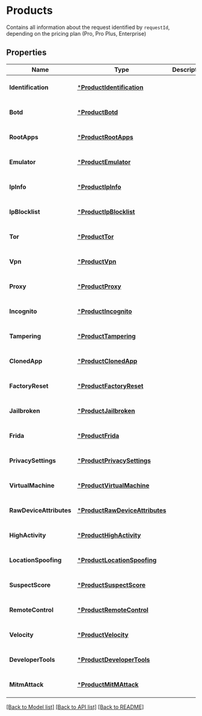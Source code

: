 # Products
Contains all information about the request identified by `requestId`, depending on the pricing plan (Pro, Pro Plus, Enterprise)


## Properties
Name | Type | Description | Notes
------------ | ------------- | ------------- | -------------
**Identification** | [***ProductIdentification**](ProductIdentification.md) |  | [optional] [default to null]
**Botd** | [***ProductBotd**](ProductBotd.md) |  | [optional] [default to null]
**RootApps** | [***ProductRootApps**](ProductRootApps.md) |  | [optional] [default to null]
**Emulator** | [***ProductEmulator**](ProductEmulator.md) |  | [optional] [default to null]
**IpInfo** | [***ProductIpInfo**](ProductIPInfo.md) |  | [optional] [default to null]
**IpBlocklist** | [***ProductIpBlocklist**](ProductIPBlocklist.md) |  | [optional] [default to null]
**Tor** | [***ProductTor**](ProductTor.md) |  | [optional] [default to null]
**Vpn** | [***ProductVpn**](ProductVPN.md) |  | [optional] [default to null]
**Proxy** | [***ProductProxy**](ProductProxy.md) |  | [optional] [default to null]
**Incognito** | [***ProductIncognito**](ProductIncognito.md) |  | [optional] [default to null]
**Tampering** | [***ProductTampering**](ProductTampering.md) |  | [optional] [default to null]
**ClonedApp** | [***ProductClonedApp**](ProductClonedApp.md) |  | [optional] [default to null]
**FactoryReset** | [***ProductFactoryReset**](ProductFactoryReset.md) |  | [optional] [default to null]
**Jailbroken** | [***ProductJailbroken**](ProductJailbroken.md) |  | [optional] [default to null]
**Frida** | [***ProductFrida**](ProductFrida.md) |  | [optional] [default to null]
**PrivacySettings** | [***ProductPrivacySettings**](ProductPrivacySettings.md) |  | [optional] [default to null]
**VirtualMachine** | [***ProductVirtualMachine**](ProductVirtualMachine.md) |  | [optional] [default to null]
**RawDeviceAttributes** | [***ProductRawDeviceAttributes**](ProductRawDeviceAttributes.md) |  | [optional] [default to null]
**HighActivity** | [***ProductHighActivity**](ProductHighActivity.md) |  | [optional] [default to null]
**LocationSpoofing** | [***ProductLocationSpoofing**](ProductLocationSpoofing.md) |  | [optional] [default to null]
**SuspectScore** | [***ProductSuspectScore**](ProductSuspectScore.md) |  | [optional] [default to null]
**RemoteControl** | [***ProductRemoteControl**](ProductRemoteControl.md) |  | [optional] [default to null]
**Velocity** | [***ProductVelocity**](ProductVelocity.md) |  | [optional] [default to null]
**DeveloperTools** | [***ProductDeveloperTools**](ProductDeveloperTools.md) |  | [optional] [default to null]
**MitmAttack** | [***ProductMitMAttack**](ProductMitMAttack.md) |  | [optional] [default to null]

[[Back to Model list]](../README.md#documentation-for-models) [[Back to API list]](../README.md#documentation-for-api-endpoints) [[Back to README]](../README.md)

